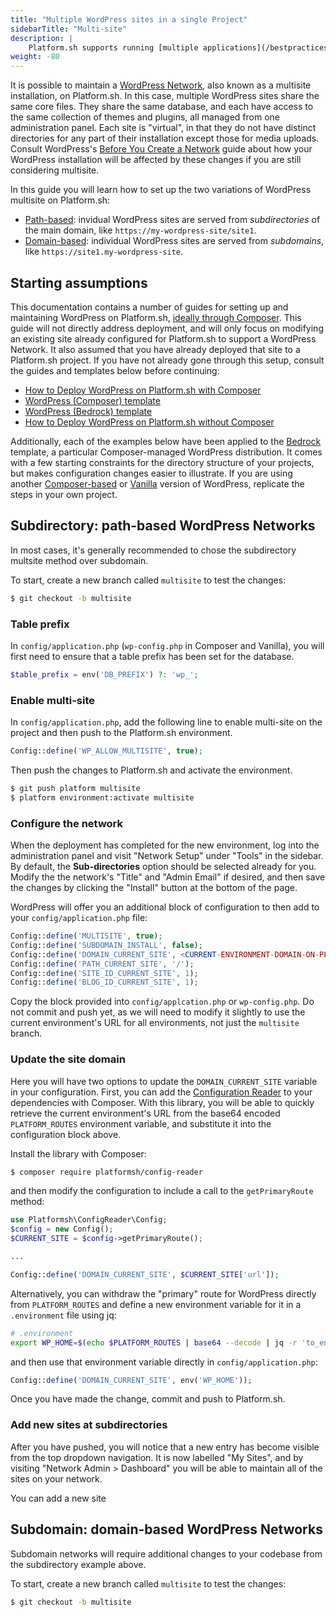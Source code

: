 ```yaml
---
title: "Multiple WordPress sites in a single Project"
sidebarTitle: "Multi-site"
description: |
    Platform.sh supports running [multiple applications](/bestpractices/oneormany.md) multiple applications in the same project, and these can be two or more WordPress sites.
weight: -80
---
```


It is possible to maintain a [WordPress Network](https://wordpress.org/support/article/create-a-network/), also known as a multisite installation, on Platform.sh. In this case, multiple WordPress sites share the same core files. They share the same database, and each have access to the same collection of themes and plugins, all managed from one administration panel. Each site is "virtual", in that they do not have distinct directories for any part of their installation except those for media uploads. Consult WordPress's [Before You Create a Network](https://wordpress.org/support/article/before-you-create-a-network/) guide about how your WordPress installation will be affected by these changes if you are still considering multisite.

In this guide you will learn how to set up the two variations of WordPress multisite on Platform.sh:

- [Path-based](#subdirectory-path-based-wordpress-networks): invidual WordPress sites are served from *subdirectories* of the main domain, like `https://my-wordpress-site/site1`.
- [Domain-based](#subdomain-domain-based-wordpress-networks): individual WordPress sites are served from *subdomains*, like `https://site1.my-wordpress-site`.

## Starting assumptions

This documentation contains a number of guides for setting up and maintaining WordPress on Platform.sh, [ideally through Composer](/guides/wordpress/composer/_index.md). This guide will not directly address deployment, and will only focus on modifying an existing site already configured for Platform.sh to support a WordPress Network. It also assumed that you have already deployed that site to a Platform.sh project. If you have not already gone through this setup, consult the guides and templates below before continuing:

- [How to Deploy WordPress on Platform.sh with Composer](/guides/wordpress/deploy/_index.md)
- [WordPress (Composer) template](https://github.com/platformsh-templates/wordpress-composer)
- [WordPress (Bedrock) template](https://github.com/platformsh-templates/wordpress-bedrock)
- [How to Deploy WordPress on Platform.sh without Composer](/guides/wordpress/vanilla/_index.md)

Additionally, each of the examples below have been applied to the [Bedrock](https://github.com/platformsh-templates/wordpress-bedrock) template, a particular Composer-managed WordPress distribution. It comes with a few starting constraints for the directory structure of your projects, but makes configuration changes easier to illustrate. If you are using another [Composer-based](https://github.com/platformsh-templates/wordpress-composer) or [Vanilla](https://github.com/platformsh-templates/wordpress-vanilla) version of WordPress, replicate the steps in your own project. 

## Subdirectory: path-based WordPress Networks

In most cases, it's generally recommended to chose the subdirectory multsite method over subdomain. 

To start, create a new branch called `multisite` to test the changes:

```bash
$ git checkout -b multisite
```

### Table prefix

In `config/application.php` (`wp-config.php` in Composer and Vanilla), you will first need to ensure that a table prefix has been set for the database.

```php
$table_prefix = env('DB_PREFIX') ?: 'wp_';
```
### Enable multi-site 

In `config/application.php`, add the following line to enable multi-site on the project and then push to the Platform.sh environment. 

```php
Config::define('WP_ALLOW_MULTISITE', true);
```

Then push the changes to Platform.sh and activate the environment.

```bash
$ git push platform multisite
$ platform environment:activate multisite
```

### Configure the network

When the deployment has completed for the new environment, log into the administration panel and visit "Network Setup" under "Tools" in the sidebar. By default, the **Sub-directories** option should be selected already for you. Modify the the network's "Title" and "Admin Email" if desired, and then save the changes by clicking the "Install" button at the bottom of the page. 

WordPress will offer you an additional block of configuration to then add to your `config/application.php` file:

```php
Config::define('MULTISITE', true);
Config::define('SUBDOMAIN_INSTALL', false);
Config::define('DOMAIN_CURRENT_SITE', <CURRENT-ENVIRONMENT-DOMAIN-ON-PLATFORM.SH>);
Config::define('PATH_CURRENT_SITE', '/');
Config::define('SITE_ID_CURRENT_SITE', 1);
Config::define('BLOG_ID_CURRENT_SITE', 1);
```

Copy the block provided into `config/applcation.php` or `wp-config.php`. Do not commit and push yet, as we will need to modify it slightly to use the current environment's URL for all environments, not just the `multisite` branch.

### Update the site domain

Here you will have two options to update the `DOMAIN_CURRENT_SITE` variable in your configuration. First, you can add the [Configuration Reader](https://github.com/platformsh/config-reader-php) to your dependencies with Composer. With this library, you will be able to quickly retrieve the current environment's URL from the base64 encoded `PLATFORM_ROUTES` environment variable, and substitute it into the configuration block above. 

Install the library with Composer:

```bash
$ composer require platformsh/config-reader
```

and then modify the configuration to include a call to the `getPrimaryRoute` method:

```php
use Platformsh\ConfigReader\Config;
$config = new Config();
$CURRENT_SITE = $config->getPrimaryRoute();

...

Config::define('DOMAIN_CURRENT_SITE', $CURRENT_SITE['url']);
```

Alternatively, you can withdraw the "primary" route for WordPress directly from `PLATFORM_ROUTES` and define a new environment variable for it in a `.environment` file using jq:

```bash
# .environment 
export WP_HOME=$(echo $PLATFORM_ROUTES | base64 --decode | jq -r 'to_entries[] | select(.value.primary == true) | .key')
```

and then use that environment variable directly in `config/application.php`:

```php
Config::define('DOMAIN_CURRENT_SITE', env('WP_HOME'));
```

Once you have made the change, commit and push to Platform.sh. 

### Add new sites at subdirectories

After you have pushed, you will notice that a new entry has become visible from the top dropdown navigation. It is now labelled "My Sites", and by visiting "Network Admin > Dashboard" you will be able to maintain all of the sites on your network.

You can add a new site 

## Subdomain: domain-based WordPress Networks

Subdomain networks will require additional changes to your codebase from the subdirectory example above.

To start, create a new branch called `multisite` to test the changes:

```bash
$ git checkout -b multisite
```
